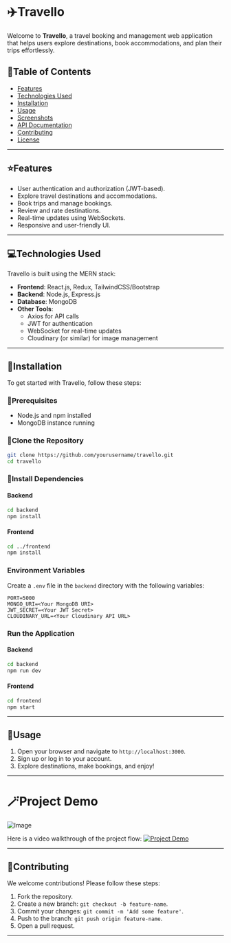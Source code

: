 # ✈️Travello

Welcome to **Travello**, a travel booking and management web application that helps users explore destinations, book accommodations, and plan their trips effortlessly.

## 🔗Table of Contents
- [Features](#features)
- [Technologies Used](#technologies-used)
- [Installation](#installation)
- [Usage](#usage)
- [Screenshots](#screenshots)
- [API Documentation](#api-documentation)
- [Contributing](#contributing)
- [License](#license)

---

## ⭐Features
- User authentication and authorization (JWT-based).
- Explore travel destinations and accommodations.
- Book trips and manage bookings.
- Review and rate destinations.
- Real-time updates using WebSockets.
- Responsive and user-friendly UI.

---

## 💻Technologies Used
Travello is built using the MERN stack:

- **Frontend**: React.js, Redux, TailwindCSS/Bootstrap
- **Backend**: Node.js, Express.js
- **Database**: MongoDB
- **Other Tools**:
  - Axios for API calls
  - JWT for authentication
  - WebSocket for real-time updates
  - Cloudinary (or similar) for image management

---

## 📍Installation

To get started with Travello, follow these steps:

### 🔎Prerequisites
- Node.js and npm installed
- MongoDB instance running

### 🤖Clone the Repository
```bash
git clone https://github.com/yourusername/travello.git
cd travello
```

### 📍Install Dependencies
#### Backend
```bash
cd backend
npm install
```

#### Frontend
```bash
cd ../frontend
npm install
```

### Environment Variables
Create a `.env` file in the `backend` directory with the following variables:
```env
PORT=5000
MONGO_URI=<Your MongoDB URI>
JWT_SECRET=<Your JWT Secret>
CLOUDINARY_URL=<Your Cloudinary API URL>
```

### Run the Application
#### Backend
```bash
cd backend
npm run dev
```

#### Frontend
```bash
cd frontend
npm start
```

---

## 🔮Usage
1. Open your browser and navigate to `http://localhost:3000`.
2. Sign up or log in to your account.
3. Explore destinations, make bookings, and enjoy!

---

# 🪄Project Demo




![Image](https://github.com/user-attachments/assets/3a71d599-bb15-4a4d-88e9-6213d59f66e0)

Here is a video walkthrough of the project flow: [![Project Demo](![Image](https://github.com/user-attachments/assets/3a71d599-bb15-4a4d-88e9-6213d59f66e0))](https://drive.google.com/file/d/1WYjCjMqRREbPm7TXLvtgQvoJlELL33XH/view?usp=sharing)



---

## 🤝Contributing
We welcome contributions! Please follow these steps:
1. Fork the repository.
2. Create a new branch: `git checkout -b feature-name`.
3. Commit your changes: `git commit -m 'Add some feature'`.
4. Push to the branch: `git push origin feature-name`.
5. Open a pull request.

---
